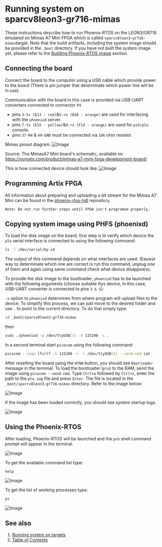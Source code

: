 # Running system on <nobr>sparcv8leon3-gr716-mimas</nobr>

These instructions describe how to run Phoenix-RTOS on the LEON3/GR716 emulated
on Mimas A7 Mini FPGA which is called `sparcv8leon3-gr716-mimas`target.
Note that the build artifacts, including the system image should be provided in the `_boot` directory. If you
have not built the system image yet, please refer to the [Building Phoenix-RTOS image](../building/index.md) section.

## Connecting the board

Connect the board to the computer using a USB cable which provide power to the board (There is pin jumper that
determinate which power line will be in use).

Communication with the board in this case is provided via USB-UART converters connected to connector `P4`

- pins `3-tx (E13 - red)`&`5-rx (D16 - orange)` are used for interfacing with the `phoenixd` server.
- pins `7-tx (E15 - yellow)`&`9-rx (F14 - orange)` are used for `psh/plo` console.
- pins `37-M4` & `49-GND` must be connected via `10k` ohm resistor.
  
Mimas pinout diagram:
![Image](_images/MimasA7_Mini_WD.png)

Source: The MimasA7 Mini board's schematic, available on
  <https://numato.com/product/mimas-a7-mini-fpga-development-board/>

This is how connected device should look like:
![Image](_images/MimasA7_Mini_Connected.jpg)

## Programming Artix FPGA

All information about preparing and uploading a bit stream for the Mimas A7 Mini can be found in the
[phoenix-rtos-hdl](https://github.com/phoenix-rtos/phoenix-rtos-hdl/blob/master/leon3-numato-mimas-a7-mini/README.md)
repository.

`Note: Do not run further steps until FPGA isn't programed properly.`

## Copying system image using PHFS (phoenixd)

To load the disk image on the board, first step is to verify which device the `plo` serial interface is connected to
using the following command:

```bash
ls -l /dev/serial/by-id
```

The output of this command depends on what interfaces are used. (Easiest way to determinate which one are correct is
run this command, unplug one of them and again using same command check what device disappears).

To provide the disk image to the bootloader, `phoenixd` has to be launched with the following arguments
(choose suitable ttys device, in this case, USB-UART converter is connected to pins `3 & 5`):

`-s` option to `phoenixd` determines from where program will upload files to the device. To simplify this process,
we can just move to the desired folder and use `.` to point to the current directory.
To do that simply type:

```bash
cd _boot/sparcv8leon3-gr716-mimas
```

then

```bash
sudo ./phoenixd -p /dev/ttyUSB[X] -b 115200 -s .
```

In a second terminal start `picocom` using the following command:

```bash
picocom --imap lfcrlf -b 115200 -r -l /dev/ttyUSB[X] --send-cmd cat
```

After resetting the board using the `BTN0` button, you should see `Bootloader` message in the terminal. To load the
bootloader (`plo`) to the RAM, send the image using `picocom --send-cmd`. Type `Ctrl+a` followed by `Ctrl+s`,
enter the path to the `plo.img` file and press `Enter`. The file is located in the `_boot/sparcv8leon3-gr716-mimas`
directory. Refer to the image below:

![Image](_images/gr716-mimas-picocom-send.png)

If the image has been loaded correctly, you should see system startup logs.

![Image](_images/gr716-mimas-loading.png)

## Using the Phoenix-RTOS

After loading, Phoenix-RTOS will be launched and the `psh` shell command prompt will appear in the terminal.

![Image](_images/gr716-mimas-start.png)

To get the available command list type:

```console
help
```

![Image](_images/gr716-mimas-help.png)

To get the list of working processes type:

```bash
ps
```

![Image](_images/gr716-mimas-ps.png)

## See also

1. [Running system on targets](index.md)
2. [Table of Contents](../index.md)
